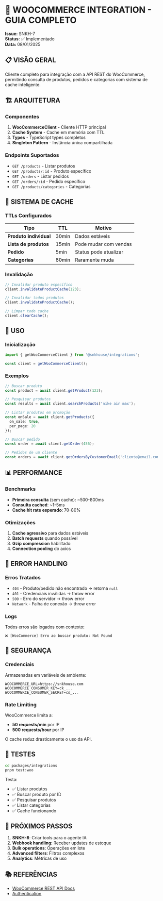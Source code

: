 # 🛒 WOOCOMMERCE INTEGRATION - GUIA COMPLETO

**Issue:** SNKH-7  
**Status:** ✅ Implementado  
**Data:** 08/01/2025

## 📋 VISÃO GERAL

Cliente completo para integração com a API REST do WooCommerce, permitindo consulta de produtos, pedidos e categorias com sistema de cache inteligente.

## 🏗️ ARQUITETURA

### Componentes

1. **WooCommerceClient** - Cliente HTTP principal
2. **Cache System** - Cache em memória com TTL
3. **Types** - TypeScript types completos
4. **Singleton Pattern** - Instância única compartilhada

### Endpoints Suportados

- `GET /products` - Listar produtos
- `GET /products/:id` - Produto específico
- `GET /orders` - Listar pedidos
- `GET /orders/:id` - Pedido específico
- `GET /products/categories` - Categorias

## 💾 SISTEMA DE CACHE

### TTLs Configurados

| Tipo | TTL | Motivo |
|------|-----|--------|
| **Produto individual** | 30min | Dados estáveis |
| **Lista de produtos** | 15min | Pode mudar com vendas |
| **Pedido** | 5min | Status pode atualizar |
| **Categorias** | 60min | Raramente muda |

### Invalidação

```typescript
// Invalidar produto específico
client.invalidateProductCache(123);

// Invalidar todos produtos
client.invalidateProductCache();

// Limpar todo cache
client.clearCache();
```

## 🔧 USO

### Inicialização

```typescript
import { getWooCommerceClient } from '@snkhouse/integrations';

const client = getWooCommerceClient();
```

### Exemplos

```typescript
// Buscar produto
const product = await client.getProduct(123);

// Pesquisar produtos
const results = await client.searchProducts('nike air max');

// Listar produtos em promoção
const onSale = await client.getProducts({
  on_sale: true,
  per_page: 20
});

// Buscar pedido
const order = await client.getOrder(456);

// Pedidos de um cliente
const orders = await client.getOrdersByCustomerEmail('cliente@email.com');
```

## 📊 PERFORMANCE

### Benchmarks

- **Primeira consulta** (sem cache): ~500-800ms
- **Consulta cached**: ~1-5ms
- **Cache hit rate esperado**: 70-80%

### Otimizações

1. **Cache agressivo** para dados estáveis
2. **Batch requests** quando possível
3. **Gzip compression** habilitado
4. **Connection pooling** do axios

## 🚨 ERROR HANDLING

### Erros Tratados

- `404` - Produto/pedido não encontrado → retorna `null`
- `401` - Credenciais inválidas → throw error
- `500` - Erro do servidor → throw error
- `Network` - Falha de conexão → throw error

### Logs

Todos erros são logados com contexto:

```
❌ [WooCommerce] Erro ao buscar produto: Not Found
```

## 🔐 SEGURANÇA

### Credenciais

Armazenadas em variáveis de ambiente:

```env
WOOCOMMERCE_URL=https://snkhouse.com
WOOCOMMERCE_CONSUMER_KEY=ck_...
WOOCOMMERCE_CONSUMER_SECRET=cs_...
```

### Rate Limiting

WooCommerce limita a:
- **50 requests/min** por IP
- **500 requests/hour** por IP

O cache reduz drasticamente o uso da API.

## 🧪 TESTES

```bash
cd packages/integrations
pnpm test:woo
```

Testa:
- ✅ Listar produtos
- ✅ Buscar produto por ID
- ✅ Pesquisar produtos
- ✅ Listar categorias
- ✅ Cache funcionando

## 🔮 PRÓXIMOS PASSOS

1. **SNKH-8**: Criar tools para o agente IA
2. **Webhook handling**: Receber updates de estoque
3. **Bulk operations**: Operações em lote
4. **Advanced filters**: Filtros complexos
5. **Analytics**: Métricas de uso

## 📚 REFERÊNCIAS

- [WooCommerce REST API Docs](https://woocommerce.github.io/woocommerce-rest-api-docs/)
- [Authentication](https://woocommerce.github.io/woocommerce-rest-api-docs/#authentication)
